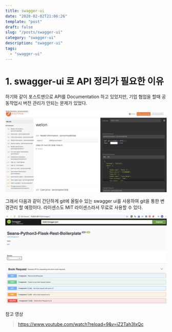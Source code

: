 ```yaml
---
title: swagger-ui
date: "2020-02-02T21:06:26"
template: "post"
draft: false
slug: "/posts/swagger-ui"
category: "swagger-ui"
description: "swagger-ui"
tags:
  - "swagger-ui"
---
```


# 1. swagger-ui 로 API 정리가 필요한 이유
하기와 같이 포스트맨으로 API를 Documentation 하고 있었지만, 기업 협업을 할때 공동작업시 버전 관리가 안되는 문제가 있었다.

![post_man](../img/postman_api.png)

그래서 다음과 같이 간단하게 git에 올릴수 있는 swagger ui를 사용하여 git을 통한 변경관리 할 예정이다.
라이센스도 MIT 라이센스라서 무료로 사용할 수 있다.

![post_man](../img/swagger_test.png)

참고 영상
> https://www.youtube.com/watch?reload=9&v=iZ2Tah3IxQc

